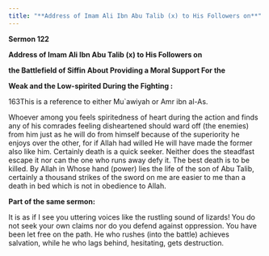 ```yaml
---
title: "**Address of Imam Ali Ibn Abu Talib (x) to His Followers on**" 
---
```

**Sermon 122**

**Address of Imam Ali Ibn Abu Talib \(x\) to His Followers on**

**the Battlefield of Siffin About Providing a Moral Support For the**

**Weak and the Low\-spirited During the Fighting :**

163This is a reference to either Mu\`awiyah or Amr ibn al\-As\.

<a id="page524"></a>Whoever among you feels spiritedness of heart during the action and finds any of his comrades feeling disheartened should ward off \(the enemies\) from him just as he will do from himself because of the superiority he enjoys over the other, for if Allah had willed He will have made the former also like him\. Certainly death is a quick seeker\. Neither does the steadfast escape it nor can the one who runs away defy it\. The best death is to be killed\. By Allah in Whose hand \(power\) lies the life of the son of Abu Talib, certainly a thousand strikes of the sword on me are easier to me than a death in bed which is not in obedience to Allah\.

**Part of the same sermon:**

It is as if I see you uttering voices like the rustling sound of lizards\! You do not seek your own claims nor do you defend against oppression\. You have been let free on the path\. He who rushes \(into the battle\) achieves salvation, while he who lags behind, hesitating, gets destruction\.

